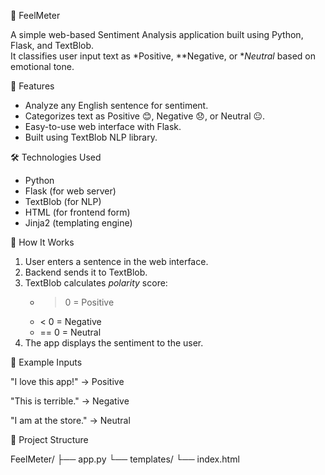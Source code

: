 💬 FeelMeter

A simple web-based Sentiment Analysis application built using Python, Flask, and TextBlob.  
It classifies user input text as *Positive, **Negative, or **Neutral* based on emotional tone.


📌 Features

- Analyze any English sentence for sentiment.
- Categorizes text as Positive 😊, Negative 😞, or Neutral 😐.
- Easy-to-use web interface with Flask.
- Built using TextBlob NLP library.


🛠 Technologies Used

- Python 
- Flask (for web server)
- TextBlob (for NLP)
- HTML (for frontend form)
- Jinja2 (templating engine)

🚀 How It Works

1. User enters a sentence in the web interface.
2. Backend sends it to TextBlob.
3. TextBlob calculates *polarity* score:
   - > 0 = Positive
   - < 0 = Negative
   - == 0 = Neutral
4. The app displays the sentiment to the user.

🧪 Example Inputs

"I love this app!" → Positive

"This is terrible." → Negative

"I am at the store." → Neutral

📁 Project Structure

FeelMeter/
├── app.py
└── templates/
    └── index.html

